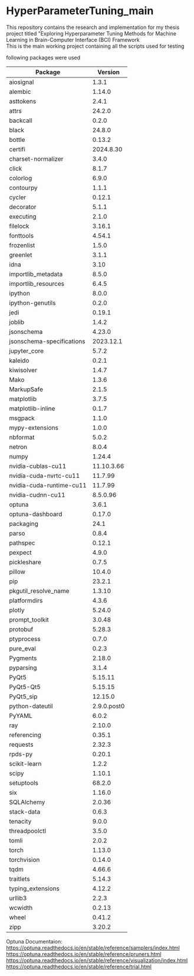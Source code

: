 # HyperParameterTuning_main
 This repository contains the research and implementation for my thesis project titled "Exploring Hyperparameter Tuning Methods for Machine Learning in Brain-Computer Interface (BCI) Framework<br/> 
 This is the main working project containing all the scripts used for testing

following packages were used

| Package                  | Version   |
|--------------------------|-----------|
| aiosignal                | 1.3.1     |
| alembic                  | 1.14.0    |
| asttokens                | 2.4.1     |
| attrs                    | 24.2.0    |
| backcall                 | 0.2.0     |
| black                    | 24.8.0    |
| bottle                   | 0.13.2    |
| certifi                  | 2024.8.30 |
| charset-normalizer       | 3.4.0     |
| click                    | 8.1.7     |
| colorlog                 | 6.9.0     |
| contourpy                | 1.1.1     |
| cycler                   | 0.12.1    |
| decorator                | 5.1.1     |
| executing                | 2.1.0     |
| filelock                 | 3.16.1    |
| fonttools                | 4.54.1    |
| frozenlist               | 1.5.0     |
| greenlet                 | 3.1.1     |
| idna                     | 3.10      |
| importlib_metadata       | 8.5.0     |
| importlib_resources      | 6.4.5     |
| ipython                  | 8.0.0     |
| ipython-genutils         | 0.2.0     |
| jedi                     | 0.19.1    |
| joblib                   | 1.4.2     |
| jsonschema               | 4.23.0    |
| jsonschema-specifications | 2023.12.1 |
| jupyter_core             | 5.7.2     |
| kaleido                  | 0.2.1     |
| kiwisolver               | 1.4.7     |
| Mako                     | 1.3.6     |
| MarkupSafe               | 2.1.5     |
| matplotlib               | 3.7.5     |
| matplotlib-inline        | 0.1.7     |
| msgpack                  | 1.1.0     |
| mypy-extensions          | 1.0.0     |
| nbformat                 | 5.0.2     |
| netron                   | 8.0.4     |
| numpy                    | 1.24.4    |
| nvidia-cublas-cu11       | 11.10.3.66|
| nvidia-cuda-nvrtc-cu11   | 11.7.99   |
| nvidia-cuda-runtime-cu11 | 11.7.99   |
| nvidia-cudnn-cu11        | 8.5.0.96  |
| optuna                   | 3.6.1     |
| optuna-dashboard         | 0.17.0    |
| packaging                | 24.1      |
| parso                    | 0.8.4     |
| pathspec                 | 0.12.1    |
| pexpect                  | 4.9.0     |
| pickleshare              | 0.7.5     |
| pillow                   | 10.4.0    |
| pip                      | 23.2.1    |
| pkgutil_resolve_name     | 1.3.10    |
| platformdirs             | 4.3.6     |
| plotly                   | 5.24.0    |
| prompt_toolkit           | 3.0.48    |
| protobuf                 | 5.28.3    |
| ptyprocess               | 0.7.0     |
| pure_eval                | 0.2.3     |
| Pygments                 | 2.18.0    |
| pyparsing                | 3.1.4     |
| PyQt5                    | 5.15.11   |
| PyQt5-Qt5                | 5.15.15   |
| PyQt5_sip                | 12.15.0   |
| python-dateutil          | 2.9.0.post0|
| PyYAML                   | 6.0.2     |
| ray                      | 2.10.0    |
| referencing              | 0.35.1    |
| requests                 | 2.32.3    |
| rpds-py                  | 0.20.1    |
| scikit-learn             | 1.2.2     |
| scipy                    | 1.10.1    |
| setuptools               | 68.2.0    |
| six                      | 1.16.0    |
| SQLAlchemy               | 2.0.36    |
| stack-data               | 0.6.3     |
| tenacity                 | 9.0.0     |
| threadpoolctl            | 3.5.0     |
| tomli                    | 2.0.2     |
| torch                    | 1.13.0    |
| torchvision              | 0.14.0    |
| tqdm                     | 4.66.6    |
| traitlets                | 5.14.3    |
| typing_extensions        | 4.12.2    |
| urllib3                  | 2.2.3     |
| wcwidth                  | 0.2.13    |
| wheel                    | 0.41.2    |
| zipp                     | 3.20.2    |

Optuna Documentaion:
https://optuna.readthedocs.io/en/stable/reference/samplers/index.html
https://optuna.readthedocs.io/en/stable/reference/pruners.html
https://optuna.readthedocs.io/en/stable/reference/visualization/index.html
https://optuna.readthedocs.io/en/stable/reference/trial.html
